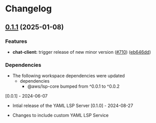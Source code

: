 # Changelog

## [0.1.1](https://github.com/aws/language-servers/compare/lsp-yaml/v0.1.0...lsp-yaml/v0.1.1) (2025-01-08)


### Features

* **chat-client:** trigger release of new minor version ([#710](https://github.com/aws/language-servers/issues/710)) ([eb646dd](https://github.com/aws/language-servers/commit/eb646dd4cb633cea2709b397aa40b686fe528fc5))


### Dependencies

* The following workspace dependencies were updated
  * dependencies
    * @aws/lsp-core bumped from ^0.0.1 to ^0.0.2

[0.0.1] - 2024-06-07

- Intial release of the YAML LSP Server
[0.1.0] - 2024-08-27

- Changes to include custom YAML LSP Service
